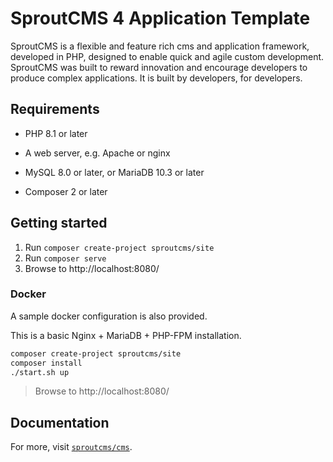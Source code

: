 SproutCMS 4 Application Template
================================

SproutCMS is a flexible and feature rich cms and application framework, developed in PHP,
designed to enable quick and agile custom development. SproutCMS was built to reward
innovation and encourage developers to produce complex applications.
It is built by developers, for developers.


Requirements
------------

* PHP 8.1 or later

* A web server, e.g. Apache or nginx

* MySQL 8.0 or later, or MariaDB 10.3 or later

* Composer 2 or later


Getting started
---------------

1. Run `composer create-project sproutcms/site`
2. Run `composer serve`
3. Browse to http://localhost:8080/


### Docker

A sample docker configuration is also provided.

This is a basic Nginx + MariaDB + PHP-FPM installation.

```sh
composer create-project sproutcms/site
composer install
./start.sh up
```

> Browse to http://localhost:8080/


Documentation
-------------

For more, visit [`sproutcms/cms`](https://github.com/Karmabunny/sprout3).

